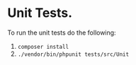 <!--
id: testing
tags: ''
-->

# Unit Tests.

To run the unit tests do the following:

1. `composer install`
2. `./vendor/bin/phpunit tests/src/Unit`
